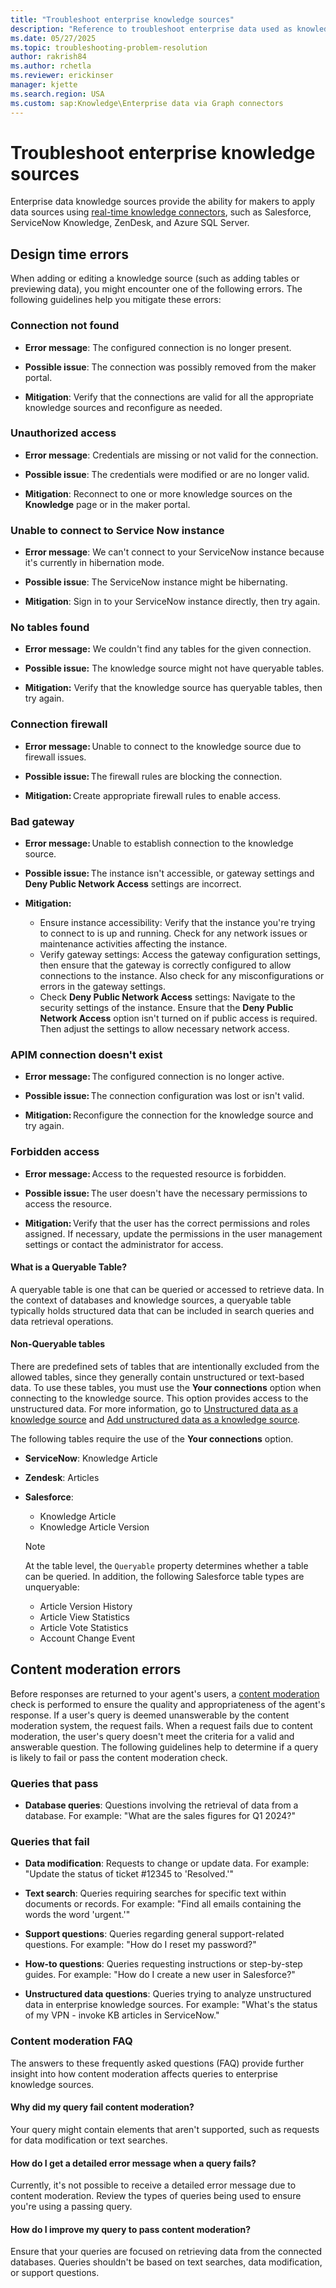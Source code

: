 ```yaml
---
title: "Troubleshoot enterprise knowledge sources"
description: "Reference to troubleshoot enterprise data used as knowledge sources in custom agents."
ms.date: 05/27/2025
ms.topic: troubleshooting-problem-resolution
author: rakrish84
ms.author: rchetla
ms.reviewer: erickinser
manager: kjette
ms.search.region: USA
ms.custom: sap:Knowledge\Enterprise data via Graph connectors
---
```


# Troubleshoot enterprise knowledge sources

Enterprise data knowledge sources provide the ability for makers to apply data sources using [real-time knowledge connectors](/microsoft-copilot-studio/knowledge-real-time-connectors), such as Salesforce, ServiceNow Knowledge, ZenDesk, and Azure SQL Server.

## Design time errors

When adding or editing a knowledge source (such as adding tables or previewing data), you might encounter one of the following errors. The following guidelines help you mitigate these errors:

### Connection not found

- **Error message**: The configured connection is no longer present.

- **Possible issue**: The connection was possibly removed from the maker portal.

- **Mitigation**: Verify that the connections are valid for all the appropriate knowledge sources and reconfigure as needed.

### Unauthorized access

- **Error message**: Credentials are missing or not valid for the connection.

- **Possible issue**: The credentials were modified or are no longer valid.

- **Mitigation**: Reconnect to one or more knowledge sources on the **Knowledge** page or in the maker portal.

### Unable to connect to Service Now instance

- **Error message**: We can't connect to your ServiceNow instance because it's currently in hibernation mode.

- **Possible issue**: The ServiceNow instance might be hibernating.

- **Mitigation**: Sign in to your ServiceNow instance directly, then try again.

### No tables found

- **Error message:** We couldn't find any tables for the given connection.

- **Possible issue:** The knowledge source might not have queryable tables.

- **Mitigation:** Verify that the knowledge source has queryable tables, then try again.

### Connection firewall 

- **Error message:** Unable to connect to the knowledge source due to firewall issues. 

- **Possible issue:** The firewall rules are blocking the connection. 

- **Mitigation:** Create appropriate firewall rules to enable access.

### Bad gateway 

- **Error message:** Unable to establish connection to the knowledge source. 

- **Possible issue:** The instance isn't accessible, or gateway settings and **Deny Public Network Access** settings are incorrect. 

- **Mitigation:**
  - Ensure instance accessibility: Verify that the instance you're trying to connect to is up and running. Check for any network issues or maintenance activities affecting the instance.
  - Verify gateway settings: Access the gateway configuration settings, then ensure that the gateway is correctly configured to allow connections to the instance. Also check for any misconfigurations or errors in the gateway settings.
  - Check **Deny Public Network Access** settings: Navigate to the security settings of the instance. Ensure that the **Deny Public Network Access** option isn't turned on if public access is required. Then adjust the settings to allow necessary network access. ‌

### APIM connection doesn't exist 

- **Error message:** The configured connection is no longer active. 

- **Possible issue:** The connection configuration was lost or isn't valid. 

- **Mitigation:** Reconfigure the connection for the knowledge source and try again.

### Forbidden access 

- **Error message:** Access to the requested resource is forbidden. 

- **Possible issue:** The user doesn't have the necessary permissions to access the resource. 

- **Mitigation:** Verify that the user has the correct permissions and roles assigned. If necessary, update the permissions in the user management settings or contact the administrator for access. 
 
#### What is a Queryable Table?

A queryable table is one that can be queried or accessed to retrieve data. In the context of databases and knowledge sources, a queryable table typically holds structured data that can be included in search queries and data retrieval operations.

#### Non-Queryable tables

There are predefined sets of tables that are intentionally excluded from the allowed tables, since they generally contain unstructured or text-based data. To use these tables, you must use the **Your connections** option when connecting to the knowledge source. This option provides access to the unstructured data. For more information, go to [Unstructured data as a knowledge source](/microsoft-copilot-studio/knowledge-unstructured-data) and [Add unstructured data as a knowledge source](/microsoft-copilot-studio/knowledge-add-unstructured-data).

The following tables require the use of the **Your connections** option.

- **ServiceNow**: Knowledge Article

- **Zendesk**: Articles

- **Salesforce**:

  - Knowledge Article
  - Knowledge Article Version
    
  > [!NOTE]
  > At the table level, the `Queryable` property determines whether a table can be queried. In addition, the following Salesforce table types are unqueryable:
  > - Article Version History
  > - Article View Statistics
  > - Article Vote Statistics
  > - Account Change Event

## Content moderation errors

Before responses are returned to your agent's users, a [content moderation](/microsoft-copilot-studio/knowledge-copilot-studio#content-moderation) check is performed to ensure the quality and appropriateness of the agent's response. If a user's query is deemed unanswerable by the content moderation system, the request fails. When a request fails due to content moderation, the user's query doesn't meet the criteria for a valid and answerable question. The following guidelines help to determine if a query is likely to fail or pass the content moderation check.

### Queries that pass

- **Database queries**: Questions involving the retrieval of data from a database. For example: "What are the sales figures for Q1 2024?"

### Queries that fail

- **Data modification**: Requests to change or update data. For example: "Update the status of ticket #12345 to 'Resolved.'"

- **Text search**: Queries requiring searches for specific text within documents or records. For example: "Find all emails containing the words the word 'urgent.'"

- **Support questions**: Queries regarding general support-related questions. For example: "How do I reset my password?"

- **How-to questions**: Queries requesting instructions or step-by-step guides. For example: "How do I create a new user in Salesforce?"

- **Unstructured data questions**: Queries trying to analyze unstructured data in enterprise knowledge sources. For example: "What's the status of my VPN - invoke KB articles in ServiceNow."

### Content moderation FAQ

The answers to these frequently asked questions (FAQ) provide further insight into how content moderation affects queries to enterprise knowledge sources.

#### Why did my query fail content moderation?

Your query might contain elements that aren't supported, such as requests for data modification or text searches.

#### How do I get a detailed error message when a query fails?

Currently, it's not possible to receive a detailed error message due to content moderation. Review the types of queries being used to ensure you're using a passing query.

#### How do I improve my query to pass content moderation?

Ensure that your queries are focused on retrieving data from the connected databases. Queries shouldn't be based on text searches, data modification, or support questions.
